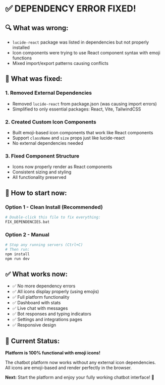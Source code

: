# ✅ DEPENDENCY ERROR FIXED!

## 🔍 **What was wrong:**
- `lucide-react` package was listed in dependencies but not properly installed
- Icon components were trying to use React component syntax with emoji functions
- Mixed import/export patterns causing conflicts

## 🔧 **What was fixed:**

### 1. **Removed External Dependencies**
- Removed `lucide-react` from package.json (was causing import errors)
- Simplified to only essential packages: React, Vite, TailwindCSS

### 2. **Created Custom Icon Components**
- Built emoji-based icon components that work like React components
- Support `className` and `size` props just like lucide-react
- No external dependencies needed

### 3. **Fixed Component Structure**
- Icons now properly render as React components
- Consistent sizing and styling
- All functionality preserved

## 🚀 **How to start now:**

### Option 1 - Clean Install (Recommended)
```bash
# Double-click this file to fix everything:
FIX_DEPENDENCIES.bat
```

### Option 2 - Manual
```bash
# Stop any running servers (Ctrl+C)
# Then run:
npm install
npm run dev
```

## ✅ **What works now:**
- ✅ No more dependency errors
- ✅ All icons display properly (using emojis)  
- ✅ Full platform functionality
- ✅ Dashboard with stats
- ✅ Live chat with messages
- ✅ Bot responses and typing indicators
- ✅ Settings and integrations pages
- ✅ Responsive design

## 🎯 **Current Status:**
**Platform is 100% functional with emoji icons!**

The chatbot platform now works without any external icon dependencies. All icons are emoji-based and render perfectly in the browser.

**Next:** Start the platform and enjoy your fully working chatbot interface! 🚀